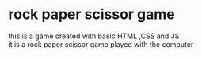 <h1>rock paper scissor game</h1>
this is a game created with basic HTML ,CSS and JS 
<br>
it is a rock paper scissor game played with the computer
